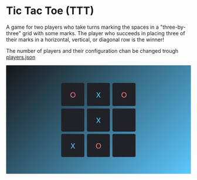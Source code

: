 # Tic Tac Toe (TTT)

A game for two players who take turns marking the spaces in a "three-by-three" grid with some marks. The player who succeeds in placing three of their marks in a horizontal, vertical, or diagonal row is the winner!

The number of players and their configuration chan be changed trough [players.json](./players.json)

![demo](./demo.jpg)